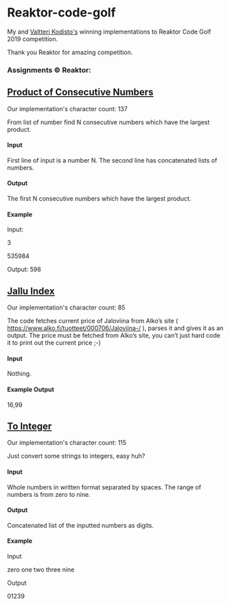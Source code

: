 # Reaktor-code-golf
My and [Valtteri Kodisto's](https://github.com/valtterikodisto) winning implementations to Reaktor Code Golf 2019 competition.

Thank you Reaktor for amazing competition.

### Assignments &copy; Reaktor:

## [Product of Consecutive Numbers](https://github.com/jonitaajamo/Reaktor-code-golf/blob/master/code/numbers.py)
Our implementation's character count: 137

From list of number find N consecutive numbers which have the largest product.

#### Input
First line of input is a number N. The second line has concatenated lists of numbers.

#### Output
The first N consecutive numbers which have the largest product.

#### Example
Input:

3

535984


Output: 598

## [Jallu Index](https://github.com/jonitaajamo/Reaktor-code-golf/blob/master/code/alko.py)
Our implementation's character count: 85

The code fetches current price of Jaloviina from Alko’s site ( https://www.alko.fi/tuotteet/000706/Jaloviina-/ ), parses it and gives it as an output. The price must be fetched from Alko’s site, you can’t just hard code it to print out the current price ;-)

#### Input
Nothing.

#### Example Output
16,99

## [To Integer](https://github.com/jonitaajamo/Reaktor-code-golf/blob/master/code/to_integer.py)
Our implementation's character count: 115

Just convert some strings to integers, easy huh?

#### Input
Whole numbers in written format separated by spaces. The range of numbers is from zero to nine.

#### Output
Concatenated list of the inputted numbers as digits.

#### Example
Input 

zero one two three nine

Output

01239
